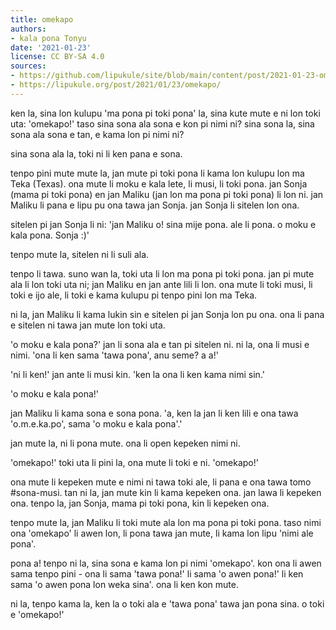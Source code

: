 ```yaml
---
title: omekapo
authors:
- kala pona Tonyu
date: '2021-01-23'
license: CC BY-SA 4.0
sources:
- https://github.com/lipukule/site/blob/main/content/post/2021-01-23-omekapo.md
- https://lipukule.org/post/2021/01/23/omekapo/
---
```


ken la, sina lon kulupu 'ma pona pi toki pona' la, sina kute mute e ni lon toki uta: 'omekapo!' taso sina sona ala sona e kon pi nimi ni? sina sona la, sina sona ala sona e tan, e kama lon pi nimi ni?

sina sona ala la, toki ni li ken pana e sona.

tenpo pini mute mute la, jan mute pi toki pona li kama lon kulupu lon ma Teka (Texas). ona mute li moku e kala lete, li musi, li toki pona.  jan Sonja (mama pi toki pona) en jan Maliku (jan lon ma pona pi toki pona) li lon ni. jan Maliku li pana e lipu pu ona tawa jan Sonja. jan Sonja li sitelen lon ona.

sitelen pi jan Sonja li ni: 'jan Maliku o! sina mije pona. ale li pona. o moku e kala pona. Sonja :)'

tenpo mute la, sitelen ni li suli ala.

tenpo li tawa. suno wan la, toki uta li lon ma pona pi toki pona. jan pi mute ala li lon toki uta ni; jan Maliku en jan ante lili li lon. ona mute li toki musi, li toki e ijo ale, li toki e kama kulupu pi tenpo pini lon ma Teka.

ni la, jan Maliku li kama lukin sin e sitelen pi jan Sonja lon pu ona. ona li pana e sitelen ni tawa jan mute lon toki uta.

'o moku e kala pona?' jan li sona ala e tan pi sitelen ni. ni la, ona li musi e nimi. 'ona li ken sama 'tawa pona', anu seme? a a!'

'ni li ken!' jan ante li musi kin. 'ken la ona li ken kama nimi sin.'

'o moku e kala pona!'

jan Maliku li kama sona e sona pona. 'a, ken la jan li ken lili e ona tawa 'o.m.e.ka.po', sama 'o moku e kala pona'.'

jan mute la, ni li pona mute. ona li open kepeken nimi ni.

'omekapo!' toki uta li pini la, ona mute li toki e ni. 'omekapo!'

ona mute li kepeken mute e nimi ni tawa toki ale, li pana e ona tawa tomo #sona-musi. tan ni la, jan mute kin li kama kepeken ona. jan lawa li kepeken ona. tenpo la, jan Sonja, mama pi toki pona, kin li kepeken ona.

tenpo mute la, jan Maliku li toki mute ala lon ma pona pi toki pona. taso nimi ona 'omekapo' li awen lon, li pona tawa jan mute, li kama lon lipu 'nimi ale pona'.

pona a! tenpo ni la, sina sona e kama lon pi nimi 'omekapo'. kon ona li awen sama tenpo pini - ona li sama 'tawa pona!' li sama 'o awen pona!' li ken sama 'o awen pona lon weka sina'. ona li ken kon mute.

ni la, tenpo kama la, ken la o toki ala e 'tawa pona' tawa jan pona sina. o toki e 'omekapo!'